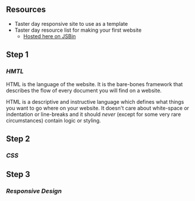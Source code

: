 ## Resources

- Taster day responsive site to use as a template
- Taster day resource list for making your first website
    - [Hosted here on JSBin](http://jsbin.com/locamo/latest)

## Step 1
### *HMTL*

HTML is the language of the website. It is the bare-bones framework that describes the flow of every document you will find on a website. 

HTML is a descriptive and instructive language which defines what things you want to go where on your website. It doesn't care about white-space or indentation or line-breaks and it should *never* (except for some very rare circumstances) contain logic or styling.

## Step 2
### *CSS*

## Step 3
### *Responsive Design*

